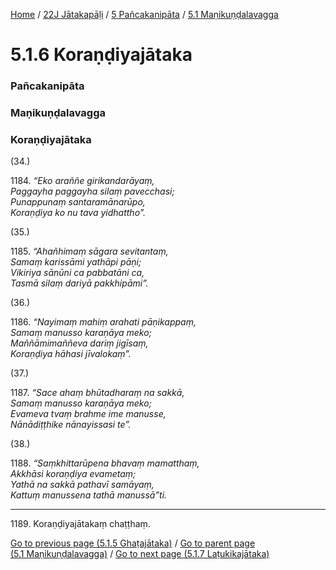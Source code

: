 
[Home](/) / [22J Jātakapāḷi](/tipitaka/22J.md) / [5 Pañcakanipāta](/tipitaka/22J/5.md) / [5.1 Maṇikuṇḍalavagga](/tipitaka/22J/5/5.1.md)

# 5.1.6 Koraṇḍiyajātaka

### Pañcakanipāta

### Maṇikuṇḍalavagga

### Koraṇḍiyajātaka

(34.)

1184\. _“Eko araññe girikandarāyaṃ,_  
_Paggayha paggayha silaṃ pavecchasi;_  
_Punappunaṃ santaramānarūpo,_  
_Koraṇḍiya ko nu tava yidhattho”._  


(35.)

1185\. _“Ahañhimaṃ sāgara sevitantaṃ,_  
_Samaṃ karissāmi yathāpi pāṇi;_  
_Vikiriya sānūni ca pabbatāni ca,_  
_Tasmā silaṃ dariyā pakkhipāmi”._  


(36.)

1186\. _“Nayimaṃ mahiṃ arahati pāṇikappaṃ,_  
_Samaṃ manusso karaṇāya meko;_  
_Maññāmimaññeva dariṃ jigīsaṃ,_  
_Koraṇḍiya hāhasi jīvalokaṃ”._  


(37.)

1187\. _“Sace ahaṃ bhūtadharaṃ na sakkā,_  
_Samaṃ manusso karaṇāya meko;_  
_Evameva tvaṃ brahme ime manusse,_  
_Nānādiṭṭhike nānayissasi te”._  


(38.)

1188\. _“Saṃkhittarūpena bhavaṃ mamatthaṃ,_  
_Akkhāsi koraṇḍiya evametaṃ;_  
_Yathā na sakkā pathavī samāyaṃ,_  
_Kattuṃ manussena tathā manussā”ti._  


---

1189\. Koraṇḍiyajātakaṃ chaṭṭhaṃ.



[Go to previous page (5.1.5 Ghaṭajātaka)](/tipitaka/22J/5/5.1/5.1.5.md) / [Go to parent page (5.1 Maṇikuṇḍalavagga)](/tipitaka/22J/5/5.1.md) / [Go to next page (5.1.7 Laṭukikajātaka)](/tipitaka/22J/5/5.1/5.1.7.md)


